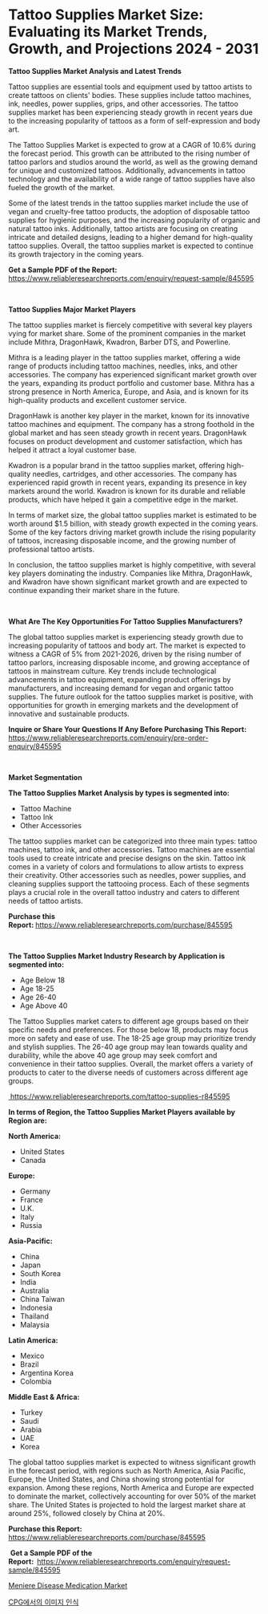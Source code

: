 <p><h1>Tattoo Supplies Market Size: Evaluating its Market Trends, Growth, and Projections 2024 - 2031</h1></p><p><strong>Tattoo Supplies Market Analysis and Latest Trends</strong></p>
<p><p>Tattoo supplies are essential tools and equipment used by tattoo artists to create tattoos on clients' bodies. These supplies include tattoo machines, ink, needles, power supplies, grips, and other accessories. The tattoo supplies market has been experiencing steady growth in recent years due to the increasing popularity of tattoos as a form of self-expression and body art.</p><p>The Tattoo Supplies Market is expected to grow at a CAGR of 10.6% during the forecast period. This growth can be attributed to the rising number of tattoo parlors and studios around the world, as well as the growing demand for unique and customized tattoos. Additionally, advancements in tattoo technology and the availability of a wide range of tattoo supplies have also fueled the growth of the market.</p><p>Some of the latest trends in the tattoo supplies market include the use of vegan and cruelty-free tattoo products, the adoption of disposable tattoo supplies for hygienic purposes, and the increasing popularity of organic and natural tattoo inks. Additionally, tattoo artists are focusing on creating intricate and detailed designs, leading to a higher demand for high-quality tattoo supplies. Overall, the tattoo supplies market is expected to continue its growth trajectory in the coming years.</p></p>
<p><strong>Get a Sample PDF of the Report:&nbsp;</strong> <a href="https://www.reliableresearchreports.com/enquiry/request-sample/845595">https://www.reliableresearchreports.com/enquiry/request-sample/845595</a></p>
<p>&nbsp;</p>
<p><strong>Tattoo Supplies Major Market Players</strong></p>
<p><p>The tattoo supplies market is fiercely competitive with several key players vying for market share. Some of the prominent companies in the market include Mithra, DragonHawk, Kwadron, Barber DTS, and Powerline. </p><p>Mithra is a leading player in the tattoo supplies market, offering a wide range of products including tattoo machines, needles, inks, and other accessories. The company has experienced significant market growth over the years, expanding its product portfolio and customer base. Mithra has a strong presence in North America, Europe, and Asia, and is known for its high-quality products and excellent customer service.</p><p>DragonHawk is another key player in the market, known for its innovative tattoo machines and equipment. The company has a strong foothold in the global market and has seen steady growth in recent years. DragonHawk focuses on product development and customer satisfaction, which has helped it attract a loyal customer base.</p><p>Kwadron is a popular brand in the tattoo supplies market, offering high-quality needles, cartridges, and other accessories. The company has experienced rapid growth in recent years, expanding its presence in key markets around the world. Kwadron is known for its durable and reliable products, which have helped it gain a competitive edge in the market.</p><p>In terms of market size, the global tattoo supplies market is estimated to be worth around $1.5 billion, with steady growth expected in the coming years. Some of the key factors driving market growth include the rising popularity of tattoos, increasing disposable income, and the growing number of professional tattoo artists.</p><p>In conclusion, the tattoo supplies market is highly competitive, with several key players dominating the industry. Companies like Mithra, DragonHawk, and Kwadron have shown significant market growth and are expected to continue expanding their market share in the future.</p></p>
<p>&nbsp;</p>
<p><strong>What Are The Key Opportunities For Tattoo Supplies Manufacturers?</strong></p>
<p><p>The global tattoo supplies market is experiencing steady growth due to increasing popularity of tattoos and body art. The market is expected to witness a CAGR of 5% from 2021-2026, driven by the rising number of tattoo parlors, increasing disposable income, and growing acceptance of tattoos in mainstream culture. Key trends include technological advancements in tattoo equipment, expanding product offerings by manufacturers, and increasing demand for vegan and organic tattoo supplies. The future outlook for the tattoo supplies market is positive, with opportunities for growth in emerging markets and the development of innovative and sustainable products.</p></p>
<p><strong>Inquire or Share Your Questions If Any Before Purchasing This Report:</strong> <a href="https://www.reliableresearchreports.com/enquiry/pre-order-enquiry/845595">https://www.reliableresearchreports.com/enquiry/pre-order-enquiry/845595</a></p>
<p>&nbsp;</p>
<p><strong>Market Segmentation</strong></p>
<p><strong>The Tattoo Supplies Market Analysis by types is segmented into:</strong></p>
<p><ul><li>Tattoo Machine</li><li>Tattoo Ink</li><li>Other Accessories</li></ul></p>
<p><p>The tattoo supplies market can be categorized into three main types: tattoo machines, tattoo ink, and other accessories. Tattoo machines are essential tools used to create intricate and precise designs on the skin. Tattoo ink comes in a variety of colors and formulations to allow artists to express their creativity. Other accessories such as needles, power supplies, and cleaning supplies support the tattooing process. Each of these segments plays a crucial role in the overall tattoo industry and caters to different needs of tattoo artists.</p></p>
<p><strong>Purchase this Report:&nbsp;</strong><a href="https://www.reliableresearchreports.com/purchase/845595">https://www.reliableresearchreports.com/purchase/845595</a></p>
<p>&nbsp;</p>
<p><strong>The Tattoo Supplies Market Industry Research by Application is segmented into:</strong></p>
<p><ul><li>Age Below 18</li><li>Age 18-25</li><li>Age 26-40</li><li>Age Above 40</li></ul></p>
<p><p>The Tattoo Supplies market caters to different age groups based on their specific needs and preferences. For those below 18, products may focus more on safety and ease of use. The 18-25 age group may prioritize trendy and stylish supplies. The 26-40 age group may lean towards quality and durability, while the above 40 age group may seek comfort and convenience in their tattoo supplies. Overall, the market offers a variety of products to cater to the diverse needs of customers across different age groups.</p></p>
<p><a href="https://www.reliableresearchreports.com/tattoo-supplies-r845595">&nbsp;https://www.reliableresearchreports.com/tattoo-supplies-r845595</a></p>
<p><strong>In terms of Region, the Tattoo Supplies Market Players available by Region are:</strong></p>
<p>
    <p> <strong> North America: </strong>
        <ul>
            <li>United States</li>
            <li>Canada</li>
        </ul>
        </p> 
    <p> <strong> Europe: </strong>
        <ul>
            <li>Germany</li>
            <li>France</li>
            <li>U.K.</li>
            <li>Italy</li>
            <li>Russia</li>
        </ul>
        </p> 
    <p> <strong> Asia-Pacific: </strong>
        <ul>
            <li>China</li>
            <li>Japan</li>
            <li>South Korea</li>
            <li>India</li>
            <li>Australia</li>
            <li>China Taiwan</li>
            <li>Indonesia</li>
            <li>Thailand</li>
            <li>Malaysia</li>
        </ul>
        </p> 
    <p> <strong> Latin America: </strong>
        <ul>
            <li>Mexico</li>
            <li>Brazil</li>
            <li>Argentina Korea</li>
            <li>Colombia</li>
        </ul>
        </p> 
    <p> <strong> Middle East & Africa: </strong>
        <ul>
            <li>Turkey</li>
            <li>Saudi</li>
            <li>Arabia</li>
            <li>UAE</li>
            <li>Korea</li>
        </ul>
    </p>
    </p>
<p><p>The global tattoo supplies market is expected to witness significant growth in the forecast period, with regions such as North America, Asia Pacific, Europe, the United States, and China showing strong potential for expansion. Among these regions, North America and Europe are expected to dominate the market, collectively accounting for over 50% of the market share. The United States is projected to hold the largest market share at around 25%, followed closely by China at 20%.</p></p>
<p><strong>Purchase this Report: </strong><a href="https://www.reliableresearchreports.com/purchase/845595">https://www.reliableresearchreports.com/purchase/845595</a></p>
<p>&nbsp;<strong>Get a Sample PDF of the Report:&nbsp;&nbsp;</strong><a href="https://www.reliableresearchreports.com/enquiry/request-sample/845595">https://www.reliableresearchreports.com/enquiry/request-sample/845595</a></p>
<p><strong></strong></p>
<p><p><a href="https://view.publitas.com/reportprime-1/meniere-disease-medication-market-a-global-and-regional-analysis-focus-on-region-country-level-analysis-and-competitive-landscape/">Meniere Disease Medication Market</a></p><p><a href="https://github.com/plelbej847484502/Market-Research-Report-List-3/blob/main/657358138683.md">CPG에서의 이미지 인식</a></p></p>